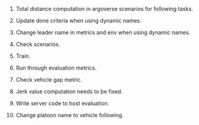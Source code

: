 

1) Total distance computation in argoverse scenarios for following tasks.

2) Update done criteria when using dynamic names.

3) Change leader name in metrics and env when using dynamic names.

4) Check scenarios.

5) Train.

6) Run through evaluation metrics.

7) Check vehicle gap metric.

8) Jerk value computation needs to be fixed.

9) Write server code to host evaluation.

12) Change platoon name to vehicle following.
